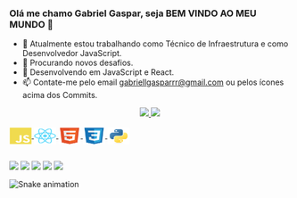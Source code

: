 ### Olá me chamo Gabriel Gaspar, seja BEM VINDO AO MEU MUNDO 👋


- 🔭 Atualmente estou trabalhando como Técnico de Infraestrutura e como Desenvolvedor JavaScript.
- 👋 Procurando novos desafios.
- 🌱 Desenvolvendo em JavaScript e React.
- 📫 Contate-me pelo email gabriellgasparrr@gmail.com ou pelos ícones acima dos Commits.

<div align="center">
  <a href="https://github.com/gabrielgasparr">
  <img height="150em" src="https://github-readme-stats.vercel.app/api?username=gabrielgasparr&show_icons=true&theme=dark&include_all_commits=true&count_private=true"/>
  <img height="150em" src="https://github-readme-stats.vercel.app/api/top-langs/?username=gabrielgasparr&layout=compact&langs_count=7&theme=dark"/>
</div>
  <div style="display: inline_block"><br>
  <img align="center" alt="gabriel-Js" height="30" width="40" src="https://raw.githubusercontent.com/devicons/devicon/master/icons/javascript/javascript-plain.svg">
  <img align="center" alt="gabriel-React" height="30" width="40" src="https://raw.githubusercontent.com/devicons/devicon/master/icons/react/react-original.svg">
  <img align="center" alt="gabriel-HTML" height="30" width="40" src="https://raw.githubusercontent.com/devicons/devicon/master/icons/html5/html5-original.svg">
  <img align="center" alt="gabriel-CSS" height="30" width="40" src="https://raw.githubusercontent.com/devicons/devicon/master/icons/css3/css3-original.svg">
  <img align="center" alt="gabriel-Python" height="30" width="40" src="https://raw.githubusercontent.com/devicons/devicon/master/icons/python/python-original.svg">
</div>
  
  ##
  
  <div> 
  <a href="" target="_blank"><img src="https://img.shields.io/badge/YouTube-FF0000?style=for-the-badge&logo=youtube&logoColor=white" target="_blank"></a>
  <a href="https://instagram.com/gabriel.gasparr?utm_medium=copy_link" target="_blank"><img src="https://img.shields.io/badge/-Instagram-%23E4405F?style=for-the-badge&logo=instagram&logoColor=white" target="_blank"></a>
  <a href = "mailto:gabriellgasparrr@gmail.com"><img src="https://img.shields.io/badge/-Gmail-%23333?style=for-the-badge&logo=gmail&logoColor=white" target="_blank"></a>
  <a href="https://www.linkedin.com/in/gabriel-gaspar-0964b6206" target="_blank"><img src="https://img.shields.io/badge/-LinkedIn-%230077B5?style=for-the-badge&logo=linkedin&logoColor=white" target="_blank"></a> 
  <a href="https://api.whatsapp.com/send?phone=5548984025291" target="_blank"><img src="https://img.shields.io/badge/WhatsApp-25D366?style=for-the-badge&logo=whatsapp&logoColor=white" target="_blank"></a>
 
  ![Snake animation](https://github.com/gabrielgasparr/gabrielgasparr/blob/output/github-contribution-grid-snake.svg)
 
</div>
